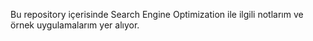 Bu repository içerisinde Search Engine Optimization ile ilgili notlarım ve örnek uygulamalarım yer alıyor.

